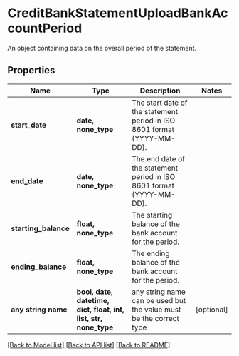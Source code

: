 # CreditBankStatementUploadBankAccountPeriod

An object containing data on the overall period of the statement.

## Properties
Name | Type | Description | Notes
------------ | ------------- | ------------- | -------------
**start_date** | **date, none_type** | The start date of the statement period in ISO 8601 format (YYYY-MM-DD). | 
**end_date** | **date, none_type** | The end date of the statement period in ISO 8601 format (YYYY-MM-DD). | 
**starting_balance** | **float, none_type** | The starting balance of the bank account for the period. | 
**ending_balance** | **float, none_type** | The ending balance of the bank account for the period. | 
**any string name** | **bool, date, datetime, dict, float, int, list, str, none_type** | any string name can be used but the value must be the correct type | [optional]

[[Back to Model list]](../README.md#documentation-for-models) [[Back to API list]](../README.md#documentation-for-api-endpoints) [[Back to README]](../README.md)


